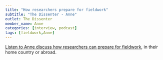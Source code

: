 ```yaml
---
title: "How researchers prepare for fieldwork"
subtitle: "The Dissenter - Anne"
outlet: The Dissenter
member_name: Anne
categories: [interview, podcast]
tags: [fieldwork,Anne]
---
```

[Listen to Anne discuss how researchers can prepare for fieldwork](https://open.spotify.com/episode/5QgWYCw5Vwi2CGiNef4Zsq), in their home country or abroad.
